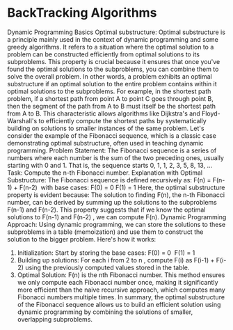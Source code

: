 # BackTracking Algorithms

Dynamic Programming Basics
Optimal substructure:
Optimal substructure is a principle mainly used in the context of dynamic programming and some greedy algorithms. It refers to a situation where the optimal solution to a problem can be constructed efficiently from optimal solutions to its subproblems.
This property is crucial because it ensures that once you've found the optimal solutions to the subproblems, you can combine them to solve the overall problem. In other words, a problem exhibits an optimal substructure if an optimal solution to the entire problem contains within it optimal solutions to the subproblems.
For example, in the shortest path problem, if a shortest path from point A to point C goes through point B, then the segment of the path from A to B must itself be the shortest path from A to B. This characteristic allows algorithms like Dijkstra's and Floyd-Warshall's to efficiently compute the shortest paths by systematically building on solutions to smaller instances of the same problem.
Let's consider the example of the Fibonacci sequence, which is a classic case demonstrating optimal substructure, often used in teaching dynamic programming.
Problem Statement:
The Fibonacci sequence is a series of numbers where each number is the sum of the two preceding ones, usually starting with 0 and 1. That is, the sequence starts 0, 1, 1, 2, 3, 5, 8, 13, …
Task:
Compute the n-th Fibonacci number.
Explanation with Optimal Substructure:
The Fibonacci sequence is defined recursively as:
F(n) = F(n-1) + F(n-2) 
with base cases:
F(0) = 0
F(1) = 1
Here, the optimal substructure property is evident because:
The solution to finding F(n), the n-th Fibonacci number, can be derived by summing up the solutions to the subproblems F(n-1) and F(n-2). This property suggests that if we know the optimal solutions to F(n-1) and F(n-2) , we can compute F(n).
Dynamic Programming Approach:
Using dynamic programming, we can store the solutions to these subproblems in a table (memoization) and use them to construct the solution to the bigger problem. Here's how it works:
1. Initialization: Start by storing the base cases:
F(0) = 0 
F(1) = 1
2. Building up solutions:
For each i from 2 to n , compute F(i) as F(i-1) + F(i-2) using the previously computed values stored in the table.
3. Optimal Solution: F(n) is the nth Fibonacci number.
This method ensures we only compute each Fibonacci number once, making it significantly more efficient than the naive recursive approach, which computes many Fibonacci numbers multiple times.
In summary, the optimal substructure of the Fibonacci sequence allows us to build an efficient solution using dynamic programming by combining the solutions of smaller, overlapping subproblems.
